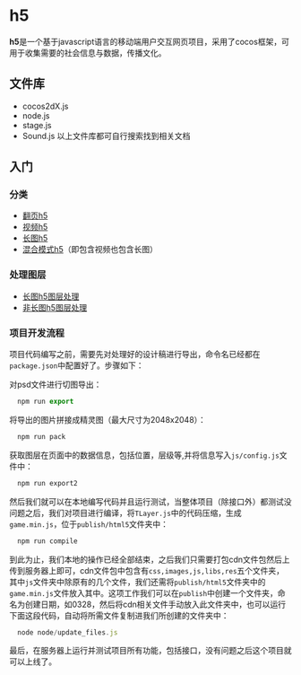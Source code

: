 # h5
**h5**是一个基于javascript语言的移动端用户交互网页项目，采用了cocos框架，可用于收集需要的社会信息与数据，传播文化。

## 文件库
- cocos2dX.js
- node.js
- stage.js
- Sound.js
以上文件库都可自行搜索找到相关文档


## 入门

### 分类
- [翻页h5](https://note.youdao.com/s/JGdd4Xjp)
- [视频h5]()
- [长图h5]()
- [混合模式h5]()（即包含视频也包含长图）

### 处理图层
- [长图h5图层处理]()
- [非长图h5图层处理](https://note.youdao.com/s/LTaHuo4Z)

### 项目开发流程
项目代码编写之前，需要先对处理好的设计稿进行导出，命令名已经都在`package.json`中配置好了。步骤如下：

对psd文件进行切图导出：

```javascript
  npm run export
```
将导出的图片拼接成精灵图（最大尺寸为2048x2048）：
```javascript
  npm run pack
```
获取图层在页面中的数据信息，包括位置，层级等,并将信息写入`js/config.js`文件中：
```javascript
  npm run export2
```
然后我们就可以在本地编写代码并且运行测试，当整体项目（除接口外）都测试没问题之后，我们对项目进行编译，将`TLayer.js`中的代码压缩，生成`game.min.js`，位于`publish/html5`文件夹中：
```javascript
  npm run compile
```
到此为止，我们本地的操作已经全部结束，之后我们只需要打包cdn文件包然后上传到服务器上即可，cdn文件包中包含有`css,images,js,libs,res`五个文件夹，其中`js`文件夹中除原有的几个文件，我们还需将`publish/html5`文件夹中的`game.min.js`文件放入其中。这项工作我们可以在`publish`中创建一个文件夹，命名为创建日期，如0328，然后将cdn相关文件手动放入此文件夹中，也可以运行下面这段代码，自动将所需文件复制进我们所创建的文件夹中：
```javascript
  node node/update_files.js
```
最后，在服务器上运行并测试项目所有功能，包括接口，没有问题之后这个项目就可以上线了。


